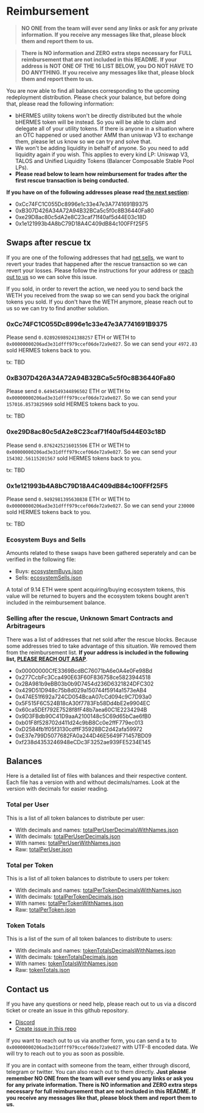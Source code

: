 # Reimbursement

> **NO ONE from the team will ever send any links or ask for any private information. If you receive any messages like that, please block them and report them to us.**

> **There is NO information and ZERO extra steps necessary for FULL reimbursement that are not included in this README. If your address is NOT ONE OF THE 16 LIST BELOW, you DO NOT HAVE TO DO ANYTHING. If you receive any messages like that, please block them and report them to us.**

You are now able to find all balances corresponding to the upcoming redeployment distribution. Please check your balance, but before doing that, please read the following information:

- bHERMES utility tokens won't be directly distributed but the whole bHERMES token will be instead. So you will be able to claim and delegate all of your utility tokens. If there is anyone in a situation where an OTC happened or used another AMM than uniswap V3 to exchange them, please let us know so we can try and solve that.
- We won't be adding liquidity in behalf of anyone. So you need to add liquidity again if you wish. This applies to every kind LP: Uniswap V3, TALOS and Unified Liquidity Tokens (Balancer Composable Stable Pool LPs).
- **Please read below to learn how reimbursement for trades after the first rescue transaction is being conducted.**

**If you have on of the following addresses please read [the next section](#swaps-after-rescue-tx):**

- 0xCc74FC1C055Dc8996e1c33e47e3A7741691B9375
- 0xB307D426A34A72A94B32BCa5c5f0c8B36440Fa80
- 0xe29D8ac80c5dA2e8C23caf71f40af5d44E03c18D
- 0x1e121993b4A8bC79D18A4C409dB84c100FFf25F5

## Swaps after rescue tx

If you are one of the following addresses that had [net sells](./ecosystemSells.json), we want to revert your trades that happened after the rescue transaction so we can revert your losses. Please follow the instructions for your address or [reach out to us](#contact-us) so we can solve this issue.

If you sold, in order to revert the action, we need you to send back the WETH you received from the swap so we can send you back the original tokens you sold. If you don't have the WETH anymore, please reach out to us so we can try to find another solution.

### 0xCc74FC1C055Dc8996e1c33e47e3A7741691B9375

Please send `0.028926989241388257` ETH or WETH to `0x00000000206ad3e31dfff979ccef06de72a9e027`. So we can send your `4972.83` sold HERMES tokens back to you.

tx: TBD

### 0xB307D426A34A72A94B32BCa5c5f0c8B36440Fa80

Please send `0.6494549344896502` ETH or WETH to `0x00000000206ad3e31dfff979ccef06de72a9e027`. So we can send your `157016.8573825969` sold HERMES tokens back to you.

tx: TBD

### 0xe29D8ac80c5dA2e8C23caf71f40af5d44E03c18D

Please send `0.8762425216015506` ETH or WETH to `0x00000000206ad3e31dfff979ccef06de72a9e027`. So we can send your `154302.56115201567` sold HERMES tokens back to you.

tx: TBD

### 0x1e121993b4A8bC79D18A4C409dB84c100FFf25F5

Please send `0.9492981395630838` ETH or WETH to `0x00000000206ad3e31dfff979ccef06de72a9e027`. So we can send your `230000` sold HERMES tokens back to you.

tx: TBD

### Ecosystem Buys and Sells

Amounts related to these swaps have been gathered seperately and can be verified in the following file:

- Buys: [ecosystemBuys.json](./ecosystemBuys.json)
- Sells: [ecosystemSells.json](./ecosystemSells.json)

A total of 9.14 ETH were spent acquiring/buying ecosystem tokens, this value will be returned to buyers and the ecosystem tokens bought aren't included in the reimbursement balance.

### Selling after the rescue, Unknown Smart Contracts and Arbitrageurs

There was a list of addresses that net sold after the rescue blocks. Because some addresses tried to take advantage of this situation. We removed them from the reimbursement list. **If your address is included in the following list, [PLEASE REACH OUT ASAP](#contact-us)**.

- 0x00000000CfE3369BcdBC76071bA6e0A4e0Fe98Bd
- 0x277CcbFc3Cca490E63F60F836758ce5823944518
- 0x2BA981b9eBB03b0b9D7454d236D6321824DFC302
- 0x429D51D948c75b8d029a150744f5914a1573eAB4
- 0x474E51f692a724CD054BcaA07cCd094c9C7D93a0
- 0x5F515F6C524B18cA30f7783Fb58Dd4bE2e9904EC
- 0x60ca5DEf792E7528f8fF48b7aea60C1E2234294B
- 0x9D3FBdb90C41D9aaA2100148c5C69d65bCae6fB0
- 0xb01F8f528702d411d24c9bB8Cc0e2ffF779ec013
- 0xD2584fb1f05f3130cdffF35928BC2d42afa59972
- 0xE37e799D5077682FA0a244D46E5649F71457BD09
- 0xf238d4353246948eCDc3F3252ae939FE5234E145

## Balances

Here is a detailed list of files with balances and their respective content. Each file has a version with and without decimals/names. Look at the version with decimals for easier reading.

### Total per User

This is a list of all token balances to distribute per user:
- With decimals and names: [totalPerUserDecimalsWithNames.json](./totalPerUserDecimalsWithNames.json)
- With decimals: [totalPerUserDecimals.json](./totalPerUserDecimals.json)
- With names: [totalPerUserWithNames.json](./totalPerUserWithNames.json)
- Raw: [totalPerUser.json](./totalPerUser.json)

### Total per Token

This is a list of all token balances to distribute to users per token:
- With decimals and names: [totalPerTokenDecimalsWithNames.json](./totalPerTokenDecimalsWithNames.json)
- With decimals: [totalPerTokenDecimals.json](./totalPerTokenDecimals.json)
- With names: [totalPerTokenWithNames.json](./totalPerTokenWithNames.json)
- Raw: [totalPerToken.json](./totalPerToken.json)

### Token Totals

This is a list of the sum of all token balances to distribute to users:
- With decimals and names: [tokenTotalsDecimalsWithNames.json](./tokenTotalsDecimalsWithNames.json)
- With decimals: [tokenTotalsDecimals.json](./tokenTotalsDecimals.json)
- With names: [tokenTotalsWithNames.json](./tokenTotalsWithNames.json)
- Raw: [tokenTotals.json](./tokenTotals.json)

## Contact us

If you have any questions or need help, please reach out to us via a discord ticket or create an issue in this github repository.

- [Discord](https://discord.gg/maiadao)
- [Create issue in this repo](https://github.com/Maia-DAO/reimbursement/issues/new)

If you want to reach out to us via another form, you can send a tx to `0x00000000206ad3e31dfff979ccef06de72a9e027` with UTF-8 encoded data. We will try to reach out to you as soon as possible. 

If you are in contact with someone from the team, either through discord, telegram or twitter. You can also reach out to them directly. **Just please remember NO ONE from the team will ever send you any links or ask you for any private information. There is NO information and ZERO extra steps necessary for full reimbursement that are not included in this README. If you receive any messages like that, please block them and report them to us.**